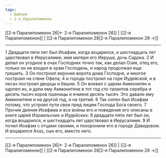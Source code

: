 ```yaml
---
tags:
  - Библия
  - 2-я_Паралипоменон
---
```

[[2-я Паралипоменон 26|← 2-я Паралипоменон 26]] | [[2-я Паралипоменон]] | [[2-я Паралипоменон 28|2-я Паралипоменон 28 →]]

---
1 Двадцати пяти лет был Иоафам, когда воцарился, и шестнадцать лет царствовал в Иерусалиме; имя матери его Иеруша, дочь Садока.
2 И делал он угодное в очах Господних точно так, как делал Озия, отец его, только он не входил в храм Господень, и народ продолжал еще грешить.
3 Он построил верхние ворота дома Господня, и многое построил на стене Офела;
4 и города построил на горе Иудейской, и в лесах построил дворцы и башни.
5 Он воевал с царем Аммонитян и одолел их, и дали ему Аммонитяне в тот год сто талантов серебра и десять тысяч коров пшеницы и ячменя десять тысяч. Это давали ему Аммонитяне и на другой год, и на третий.
6 Так силен был Иоафам потому, что устроял пути свои пред лицем Господа Бога своего.
7 Прочие деяния Иоафама и все войны его и поведение его описаны в книге царей Израильских и Иудейских:
8 двадцати пяти лет был он, когда воцарился, и шестнадцать лет царствовал в Иерусалиме.
9 И почил Иоафам с отцами своими, и похоронили его в городе Давидовом. И воцарился Ахаз, сын его, вместо него.

---
[[2-я Паралипоменон 26|← 2-я Паралипоменон 26]] | [[2-я Паралипоменон]] | [[2-я Паралипоменон 28|2-я Паралипоменон 28 →]]